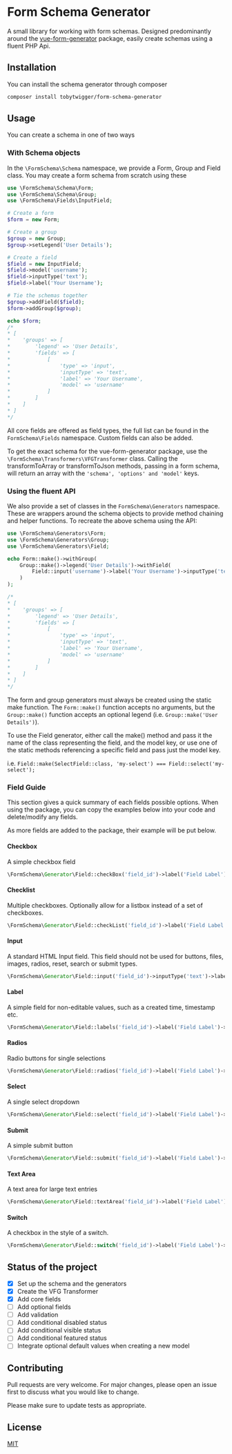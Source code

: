 # Form Schema Generator

A small library for working with form schemas. Designed predominantly around the [vue-form-generator](https://github.com/vue-generators/vue-form-generator) package, easily create schemas using a fluent PHP Api.

## Installation

You can install the schema generator through composer

```bash
composer install tobytwigger/form-schema-generator
```

## Usage

You can create a schema in one of two ways

### With Schema objects
In the ```\FormSchema\Schema``` namespace, we provide a Form, Group and Field class. You may create a form schema from scratch using these

```php
use \FormSchema\Schema\Form;
use \FormSchema\Schema\Group;
use \FormSchema\Fields\InputField;

# Create a form
$form = new Form;

# Create a group
$group = new Group;
$group->setLegend('User Details');

# Create a field
$field = new InputField;
$field->model('username');
$field->inputType('text');
$field->label('Your Username');

# Tie the schemas together
$group->addField($field);
$form->addGroup($group);

echo $form;
/*
* [
*    'groups' => [
*        'legend' => 'User Details',
*        'fields' => [
*            [
*                'type' => 'input',
*                'inputType' => 'text',
*                'label' => 'Your Username',
*                'model' => 'username'
*            ]
*        ]
*    ]
* ]
*/
```

All core fields are offered as field types, the full list can be found in the ```FormSchema\Fields``` namespace. Custom fields can also be added.

To get the exact schema for the vue-form-generator package, use the ```\FormSchema\Transformers\VFGTransformer``` class. Calling the transformToArray or transformToJson methods, passing in a form schema, will return an array with the ```'schema', 'options' and 'model'``` keys.

### Using the fluent API

We also provide a set of classes in the ```FormSchema\Generators``` namespace. These are wrappers around the schema objects to provide method chaining and helper functions. To recreate the above schema using the API:

```php
use \FormSchema\Generators\Form;
use \FormSchema\Generators\Group;
use \FormSchema\Generators\Field;

echo Form::make()->withGroup(
    Group::make()->legend('User Details')->withField(
        Field::input('username')->label('Your Username')->inputType('text')
    )
);

/*
* [
*    'groups' => [
*        'legend' => 'User Details',
*        'fields' => [
*            [
*                'type' => 'input',
*                'inputType' => 'text',
*                'label' => 'Your Username',
*                'model' => 'username'
*            ]
*        ]
*    ]
* ]
*/
```

The form and group generators must always be created using the static make function. The ```Form::make()``` function accepts no arguments, but the ```Group::make()``` function accepts an optional legend (i.e. ```Group::make('User Details')```). 

To use the Field generator, either call the make() method and pass it the name of the class representing the field, and the model key, or use one of the static methods referencing a specific field and pass just the model key.

i.e. ```Field::make(SelectField::class, 'my-select') === Field::select('my-select');```

### Field Guide

This section gives a quick summary of each fields possible options. When using the package, you can copy the examples below into your code and delete/modify any fields.

As more fields are added to the package, their example will be put below.

#### Checkbox

A simple checkbox field

```php
\FormSchema\Generator\Field::checkBox('field_id')->label('Field Label')->featured(true)->required(true)->default(true)->hint('A hint for the field')->help('A more in depth description, shown on a hover over')
```

#### Checklist

Multiple checkboxes. Optionally allow for a listbox instead of a set of checkboxes.

```php
\FormSchema\Generator\Field::checkList('field_id')->label('Field Label')->featured(true)->required(true)->default(true)->hint('A hint for the field')->help('A more in depth description, shown on a hover over')->listBox(true)->values([['value' => 1, 'name' => 'Name 1], ...])
```


#### Input

A standard HTML Input field. This field should not be used for buttons, files, images, radios, reset, search or submit types.

```php
\FormSchema\Generator\Field::input('field_id')->inputType('text')->label('Field Label')->featured(true)->required(true)->default(true)->hint('A hint for the field')->help('A more in depth description, shown on a hover over')
```

#### Label

A simple field for non-editable values, such as a created time, timestamp etc.

```php
\FormSchema\Generator\Field::labels('field_id')->label('Field Label')->featured(true)->required(true)->default(true)->hint('A hint for the field')->help('A more in depth description, shown on a hover over')
```

#### Radios

Radio buttons for single selections

```php
\FormSchema\Generator\Field::radios('field_id')->label('Field Label')->featured(true)->required(true)->default(true)->hint('A hint for the field')->help('A more in depth description, shown on a hover over')->values([['value' => 1, 'name' => 'Option 1', 'disabled' => false], ...])
```

#### Select

A single select dropdown

```php
\FormSchema\Generator\Field::select('field_id')->label('Field Label')->featured(true)->required(true)->default(true)->hint('A hint for the field')->help('A more in depth description, shown on a hover over')->values([['id' => 1, 'name' => 'Option 1'], ...])->selectOptions(['noneSelectedText' => 'Please Select an Option', 'hideNoneSelectedText' => false])
```

#### Submit

A simple submit button

```php
\FormSchema\Generator\Field::submit('field_id')->label('Field Label')->featured(true)->required(true)->default(true)->hint('A hint for the field')->help('A more in depth description, shown on a hover over')->buttonText('Submit the Form')
```

#### Text Area

A text area for large text entries

```php
\FormSchema\Generator\Field::textArea('field_id')->label('Field Label')->featured(true)->required(true)->default(true)->hint('A hint for the field')->help('A more in depth description, shown on a hover over')->placeholder('A Placeholder')->readonly(false)->rows(3)
```

#### Switch

A checkbox in the style of a switch.

```php
\FormSchema\Generator\Field::switch('field_id')->label('Field Label')->featured(true)->required(true)->default(true)->hint('A hint for the field')->help('A more in depth description, shown on a hover over')->textOn('On')->textOff('Off')->valueOn(true)->valueOff(false)
```

## Status of the project
- [x] Set up the schema and the generators
- [x] Create the VFG Transformer
- [x] Add core fields
- [ ] Add optional fields
- [ ] Add validation
- [ ] Add conditional disabled status
- [ ] Add conditional visible status
- [ ] Add conditional featured status
- [ ] Integrate optional default values when creating a new model

## Contributing
Pull requests are very welcome. For major changes, please open an issue first to discuss what you would like to change.

Please make sure to update tests as appropriate.

## License
[MIT](https://choosealicense.com/licenses/mit/)
